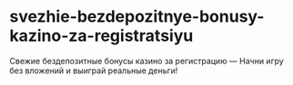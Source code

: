 # svezhie-bezdepozitnye-bonusy-kazino-za-registratsiyu
Свежие бездепозитные бонусы казино за регистрацию — Начни игру без вложений и выиграй реальные деньги!
